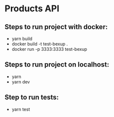 # Products API

## Steps to run project with docker:

- yarn build
- docker build -t test-bexup .
- docker run -p 3333:3333 test-bexup

## Steps to run project on localhost:

- yarn
- yarn dev

## Step to run tests:

- yarn test
